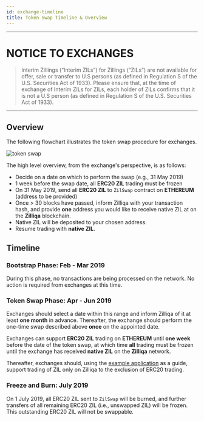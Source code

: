 ```yaml
---
id: exchange-timeline
title: Token Swap Timeline & Overview
---
```

---
# NOTICE TO EXCHANGES
> Interim Zillings (“Interim ZILs”) for Zillings (“ZILs”) are not available for offer, sale or transfer to U.S persons (as defined in Regulation S of the U.S. Securities Act of 1933). Please ensure that, at the time of exchange of Interim ZILs for ZILs, each holder of ZILs confirms that it is not a U.S person (as defined in Regulation S of the U.S. Securities Act of 1933).
---

## Overview

The following flowchart illustrates the token swap procedure for exchanges.

![token swap](/dev-portal/img/token_swap_210119_2.png)

The high level overview, from the exchange's perspective, is as follows:

- Decide on a date on which to perform the swap (e.g., 31 May 2019)
- 1 week before the swap date, all **ERC20 ZIL** trading must be frozen
- On 31 May 2019, send all **ERC20 ZIL** to `ZilSwap` contract on **ETHEREUM**
  (address to be provided)
- Once > 30 blocks have passed, inform Zilliqa with your transaction hash, and
  provide **one** address you would like to receive native ZIL at on the
  **Zilliqa** blockchain.
- Native ZIL will be deposited to your chosen address.
- Resume trading with **native ZIL**.

## Timeline

### Bootstrap Phase: Feb - Mar 2019

During this phase, no transactions are being processed on the network. No
action is required from exchanges at this time.

### Token Swap Phase: Apr - Jun 2019

Exchanges should select a date within this range and inform Zilliqa of it at least
**one month** in advance. Thereafter, the exchange should perform the one-time
swap described above **once** on the appointed date.

Exchanges can support **ERC20 ZIL** trading on **ETHEREUM** until **one week**
before the date of the token swap, at which time **all** trading must be
frozen until the exchange has received **native ZIL** on the **Zilliqa**
network.

Thereafter, exchanges should, using the [example application](https://github.com/Zilliqa/dev-portal/tree/master/examples/exchange) as a guide,
support trading of ZIL only on Zilliqa to the exclusion of ERC20 trading.

### Freeze and Burn: July 2019

On 1 July 2019, all ERC20 ZIL sent to `ZilSwap` will be burned, and further
transfers of all remaining ERC20 ZIL (i.e., unswapped ZIL) will be frozen.
This outstanding ERC20 ZIL will not be swappable.
